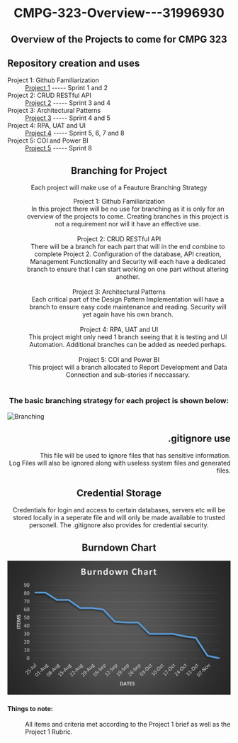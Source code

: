 <h1 align="center"><strong>CMPG-323-Overview---31996930</strong></h1>
<h2 align="center">Overview of the Projects to come for CMPG 323</h2>
<h2 align="left">Repository creation and uses</h2>
<dl>
  <dt>Project 1: Github Familiarization</dt>
  <dd><a href="https://github.com/MunchyBunchy2203/CMPG-323-Overview---31996930">Project 1</a> ----- Sprint 1 and 2</dd>
  <dt>Project 2: CRUD RESTful API</dt>
  <dd><a href="https://github.com/MunchyBunchy2203/CMPG323-Project-2---31996930">Project 2</a> ----- Sprint 3 and 4</dd>
  <dt>Project 3: Architectural Patterns</dt>
  <dd><a href="https://github.com/MunchyBunchy2203/CMPG-323-Project-3---31996930">Project 3</a> ----- Sprint 4 and 5</dd>
  <dt>Project 4: RPA, UAT and UI</dt>
  <dd><a href="https://github.com/MunchyBunchy2203/CMPG-323-Project-4---31996930">Project 4</a> ----- Sprint 5, 6, 7 and 8</dd>
  <dt>Project 5: COI and Power BI</dt>
  <dd><a href="https://github.com/MunchyBunchy2203/CMPG-323-Project-5---31996930">Project 5</a> ----- Sprint 8</dd>
</dl>

<h2 align="center">Branching for Project</h2>
<p align="center">Each project will make use of a Feauture Branching Strategy</p>
<dl align="center">
  <dt>Project 1: Github Familiarization</dt>
  <dd>In this project there will be no use for branching as it is only for an overview of the projects to come. Creating           branches in this project is not a requirement nor will it have an effective use.</dd><br>
  <dt>Project 2: CRUD RESTful API</dt>
  <dd>There will be a branch for each part that will in the end combine to complete Project 2. Configuration of the database,       API creation, Management Functionality and Security will each have a dedicated branch to ensure that I can start             working on one part without altering another.</dd><br>
  <dt>Project 3: Architectural Patterns</dt>
  <dd>Each critical part of the Design Pattern Implementation will have a branch to ensure easy code maintenance and reading.       Security will yet again have his own branch.</dd><br>
  <dt>Project 4: RPA, UAT and UI</dt>
  <dd>This project might only need 1 branch seeing that it is testing and UI Automation. Additional branches can be added as       needed perhaps.</dd><br>
  <dt>Project 5: COI and Power BI</dt>
  <dd>This project will a branch allocated to Report Development and Data Connection and sub-stories if neccassary.</dd><br>
</dl>

<h3 align="center">The basic branching strategy for each project is shown below:</h3>
<img src="https://i0.wp.com/digitalvarys.com/wp-content/uploads/2019/06/image-6.png?resize=1024%2C411&ssl=1" alt="Branching">

<h2 align="right">.gitignore use</h2>
<p align="right">This file will be used to ignore files that has sensitive information.<br>
Log Files will also be ignored along with useless system files and generated files.</p>

<h2 align="center">Credential Storage</h2>
<p align="center">Credentials for login and access to certain databases, servers etc will be stored locally in a seperate file and will only be made available to trusted personell. The .gitignore also provides for credential security.</p>

<h2 align="center">Burndown Chart</h2>
<img src="https://github.com/MunchyBunchy2203/CMPG-323-Overview---31996930/blob/main/Burndown.jpg" alt="Burndown">

<h4>Things to note:</h4>
<dl>
  <dd>All items and criteria met according to the Project 1 brief as well as the Project 1 Rubric.</dd>
</dl>

